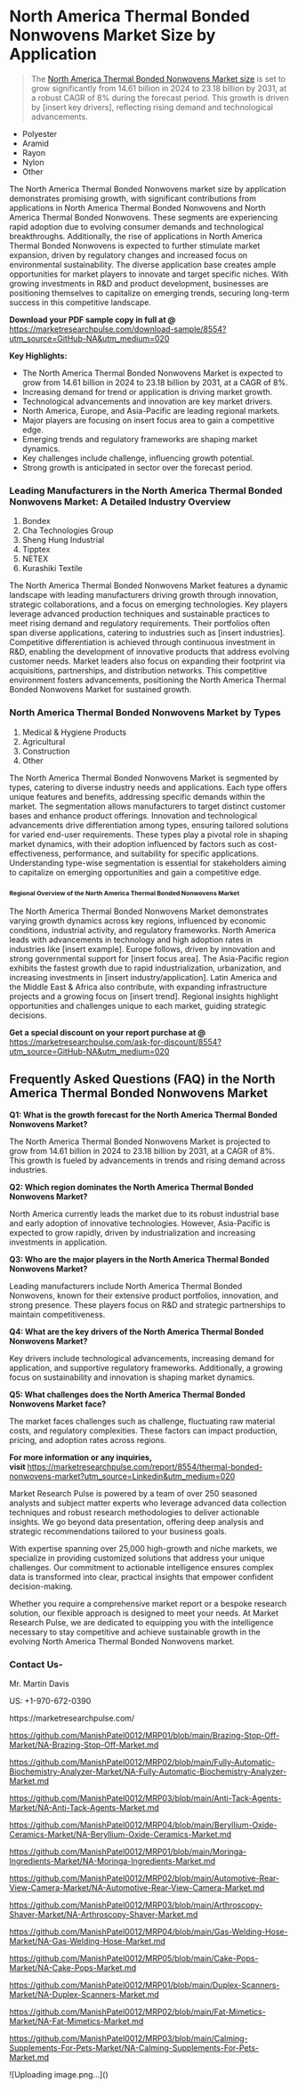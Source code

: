 <h1>North America Thermal Bonded Nonwovens Market&nbsp;Size by Application</h1><blockquote><p>The <a href="https://marketresearchpulse.com/download-sample/8554?utm_source=GitHub-NA&amp;utm_medium=020">North America Thermal Bonded Nonwovens Market size</a> is set to grow significantly from 14.61 billion in 2024 to 23.18 billion by 2031, at a robust CAGR of 8% during the forecast period. This growth is driven by [insert key drivers], reflecting rising demand and technological advancements.</p></blockquote><ul><li>Polyester<li> Aramid<li> Rayon<li> Nylon<li> Other</li></ul><p>The North America Thermal Bonded Nonwovens market size by application demonstrates promising growth, with significant contributions from applications in North America Thermal Bonded Nonwovens and North America Thermal Bonded Nonwovens. These segments are experiencing rapid adoption due to evolving consumer demands and technological breakthroughs. Additionally, the rise of applications in North America Thermal Bonded Nonwovens is expected to further stimulate market expansion, driven by regulatory changes and increased focus on environmental sustainability. The diverse application base creates ample opportunities for market players to innovate and target specific niches. With growing investments in R&D and product development, businesses are positioning themselves to capitalize on emerging trends, securing long-term success in this competitive landscape.</p><p><strong>Download your PDF sample copy in full at @ </strong><a href="https://marketresearchpulse.com/download-sample/8554?utm_source=GitHub-NA&amp;utm_medium=020">https://marketresearchpulse.com/download-sample/8554?utm_source=GitHub-NA&amp;utm_medium=020</a></p><p><strong>Key Highlights: </strong></p><ul><li>The North America Thermal Bonded Nonwovens Market is expected to grow from 14.61 billion in 2024 to 23.18 billion by 2031, at a CAGR of 8%.</li><li>Increasing demand for trend or application is driving market growth.</li><li>Technological advancements and innovation are key market drivers.</li><li>North America, Europe, and Asia-Pacific are leading regional markets.</li><li>Major players are focusing on insert focus area to gain a competitive edge.</li><li>Emerging trends and regulatory frameworks are shaping market dynamics.</li><li>Key challenges include challenge, influencing growth potential.</li><li>Strong growth is anticipated in sector over the forecast period.</li></ul><h3>Leading Manufacturers in the North America Thermal Bonded Nonwovens Market: A Detailed Industry Overview</h3><ol><li>Bondex</li><li>Cha Technologies Group</li><li>Sheng Hung Industrial</li><li>Tipptex</li><li>NETEX</li><li>Kurashiki Textile</li></ol><div class="flex max-w-full flex-col flex-grow"><div class="min-h-8 text-message flex w-full flex-col items-end gap-2 whitespace-normal break-words [.text-message+&amp;]:mt-5" dir="auto" data-message-author-role="assistant" data-message-id="fd8432e4-4910-450d-b182-61b7bfb0a01f" data-message-model-slug="gpt-4o"><div class="flex w-full flex-col gap-1 empty:hidden first:pt-[3px]"><div class="markdown prose w-full break-words dark:prose-invert light"><p>The North America Thermal Bonded Nonwovens Market features a dynamic landscape with leading manufacturers driving growth through innovation, strategic collaborations, and a focus on emerging technologies. Key players leverage advanced production techniques and sustainable practices to meet rising demand and regulatory requirements. Their portfolios often span diverse applications, catering to industries such as [insert industries]. Competitive differentiation is achieved through continuous investment in R&amp;D, enabling the development of innovative products that address evolving customer needs. Market leaders also focus on expanding their footprint via acquisitions, partnerships, and distribution networks. This competitive environment fosters advancements, positioning the North America Thermal Bonded Nonwovens Market for sustained growth.</p></div></div></div></div><h3>North America Thermal Bonded Nonwovens Market by Types</h3><ol><li>Medical & Hygiene Products<li> Agricultural<li> Construction<li> Other</li></ol><div class="flex max-w-full flex-col flex-grow"><div class="min-h-8 text-message flex w-full flex-col items-end gap-2 whitespace-normal break-words [.text-message+&amp;]:mt-5" dir="auto" data-message-author-role="assistant" data-message-id="084470be-0bb7-4664-bddf-5156b4f41249" data-message-model-slug="gpt-4o-mini"><div class="flex w-full flex-col gap-1 empty:hidden first:pt-[3px]"><div class="markdown prose w-full break-words dark:prose-invert light"><p>The North America Thermal Bonded Nonwovens Market is segmented by types, catering to diverse industry needs and applications. Each type offers unique features and benefits, addressing specific demands within the market. The segmentation allows manufacturers to target distinct customer bases and enhance product offerings. Innovation and technological advancements drive differentiation among types, ensuring tailored solutions for varied end-user requirements. These types play a pivotal role in shaping market dynamics, with their adoption influenced by factors such as cost-effectiveness, performance, and suitability for specific applications. Understanding type-wise segmentation is essential for stakeholders aiming to capitalize on emerging opportunities and gain a competitive edge.</p></div></div></div></div><h3><span style="font-size: 11px;">Regional Overview of the North America Thermal Bonded Nonwovens Market</span></h3><div class="flex max-w-full flex-col flex-grow"><div class="min-h-8 text-message flex w-full flex-col items-end gap-2 whitespace-normal break-words [.text-message+&amp;]:mt-5" dir="auto" data-message-author-role="assistant" data-message-id="e9038762-ce64-4e30-91c9-9bd413514231" data-message-model-slug="gpt-4o-mini"><div class="flex w-full flex-col gap-1 empty:hidden first:pt-[3px]"><div class="markdown prose w-full break-words dark:prose-invert light"><p>The North America Thermal Bonded Nonwovens Market demonstrates varying growth dynamics across key regions, influenced by economic conditions, industrial activity, and regulatory frameworks. North America leads with advancements in technology and high adoption rates in industries like [insert example]. Europe follows, driven by innovation and strong governmental support for [insert focus area]. The Asia-Pacific region exhibits the fastest growth due to rapid industrialization, urbanization, and increasing investments in [insert industry/application]. Latin America and the Middle East &amp; Africa also contribute, with expanding infrastructure projects and a growing focus on [insert trend]. Regional insights highlight opportunities and challenges unique to each market, guiding strategic decisions.</p></div></div></div></div><p><strong>Get a special discount on your report purchase at @ </strong><a href="https://marketresearchpulse.com/ask-for-discount/8554?utm_source=GitHub-NA&amp;utm_medium=020">https://marketresearchpulse.com/ask-for-discount/8554?utm_source=GitHub-NA&amp;utm_medium=020</a></p><h2>Frequently Asked Questions (FAQ) in the North America Thermal Bonded Nonwovens Market</h2><p><strong>Q1: What is the growth forecast for the North America Thermal Bonded Nonwovens Market?</strong></p><p>The North America Thermal Bonded Nonwovens Market is projected to grow from 14.61 billion in 2024 to 23.18 billion by 2031, at a CAGR of 8%. This growth is fueled by advancements in trends and rising demand across industries.</p><p><strong>Q2: Which region dominates the North America Thermal Bonded Nonwovens Market?</strong></p><p>North America currently leads the market due to its robust industrial base and early adoption of innovative technologies. However, Asia-Pacific is expected to grow rapidly, driven by industrialization and increasing investments in application.</p><p><strong>Q3: Who are the major players in the North America Thermal Bonded Nonwovens Market?</strong></p><p>Leading manufacturers include North America Thermal Bonded Nonwovens, known for their extensive product portfolios, innovation, and strong presence. These players focus on R&amp;D and strategic partnerships to maintain competitiveness.</p><p><strong>Q4: What are the key drivers of the North America Thermal Bonded Nonwovens Market?</strong></p><p>Key drivers include technological advancements, increasing demand for application, and supportive regulatory frameworks. Additionally, a growing focus on sustainability and innovation is shaping market dynamics.</p><p><strong>Q5: What challenges does the North America Thermal Bonded Nonwovens Market face?</strong></p><p>The market faces challenges such as challenge, fluctuating raw material costs, and regulatory complexities. These factors can impact production, pricing, and adoption rates across regions.</p><p><strong>For more information or any inquiries, visit&nbsp;</strong><a href="https://marketresearchpulse.com/report/8554/thermal-bonded-nonwovens-market?utm_source=Linkedin&utm_medium=020">https://marketresearchpulse.com/report/8554/thermal-bonded-nonwovens-market?utm_source=Linkedin&utm_medium=020</a></p><p>Market Research Pulse is powered by a team of over 250 seasoned analysts and subject matter experts who leverage advanced data collection techniques and robust research methodologies to deliver actionable insights. We go beyond data presentation, offering deep analysis and strategic recommendations tailored to your business goals.</p><p>With expertise spanning over 25,000 high-growth and niche markets, we specialize in providing customized solutions that address your unique challenges. Our commitment to actionable intelligence ensures complex data is transformed into clear, practical insights that empower confident decision-making.</p><p>Whether you require a comprehensive market report or a bespoke research solution, our flexible approach is designed to meet your needs. At Market Research Pulse, we are dedicated to equipping you with the intelligence necessary to stay competitive and achieve sustainable growth in the evolving North America Thermal Bonded Nonwovens market.</p><h3><strong>Contact Us-</strong></h3><p>Mr. Martin Davis</p><p>US: +1-970-672-0390</p><p>https://marketresearchpulse.com/</p><p><a href="https://github.com/ManishPatel0012/MRP01/blob/main/Brazing-Stop-Off-Market/NA-Brazing-Stop-Off-Market.md">https://github.com/ManishPatel0012/MRP01/blob/main/Brazing-Stop-Off-Market/NA-Brazing-Stop-Off-Market.md</a></p><p><a href="https://github.com/ManishPatel0012/MRP02/blob/main/Fully-Automatic-Biochemistry-Analyzer-Market/NA-Fully-Automatic-Biochemistry-Analyzer-Market.md">https://github.com/ManishPatel0012/MRP02/blob/main/Fully-Automatic-Biochemistry-Analyzer-Market/NA-Fully-Automatic-Biochemistry-Analyzer-Market.md</a></p><p><a href="https://github.com/ManishPatel0012/MRP03/blob/main/Anti-Tack-Agents-Market/NA-Anti-Tack-Agents-Market.md">https://github.com/ManishPatel0012/MRP03/blob/main/Anti-Tack-Agents-Market/NA-Anti-Tack-Agents-Market.md</a></p><p><a href="https://github.com/ManishPatel0012/MRP04/blob/main/Beryllium-Oxide-Ceramics-Market/NA-Beryllium-Oxide-Ceramics-Market.md">https://github.com/ManishPatel0012/MRP04/blob/main/Beryllium-Oxide-Ceramics-Market/NA-Beryllium-Oxide-Ceramics-Market.md</a></p><p><a href="https://github.com/ManishPatel0012/MRP01/blob/main/Moringa-Ingredients-Market/NA-Moringa-Ingredients-Market.md">https://github.com/ManishPatel0012/MRP01/blob/main/Moringa-Ingredients-Market/NA-Moringa-Ingredients-Market.md</a></p><p><a href="https://github.com/ManishPatel0012/MRP02/blob/main/Automotive-Rear-View-Camera-Market/NA-Automotive-Rear-View-Camera-Market.md">https://github.com/ManishPatel0012/MRP02/blob/main/Automotive-Rear-View-Camera-Market/NA-Automotive-Rear-View-Camera-Market.md</a></p><p><a href="https://github.com/ManishPatel0012/MRP03/blob/main/Arthroscopy-Shaver-Market/NA-Arthroscopy-Shaver-Market.md">https://github.com/ManishPatel0012/MRP03/blob/main/Arthroscopy-Shaver-Market/NA-Arthroscopy-Shaver-Market.md</a></p><p><a href="https://github.com/ManishPatel0012/MRP04/blob/main/Gas-Welding-Hose-Market/NA-Gas-Welding-Hose-Market.md">https://github.com/ManishPatel0012/MRP04/blob/main/Gas-Welding-Hose-Market/NA-Gas-Welding-Hose-Market.md</a></p><p><a href="https://github.com/ManishPatel0012/MRP05/blob/main/Cake-Pops-Market/NA-Cake-Pops-Market.md">https://github.com/ManishPatel0012/MRP05/blob/main/Cake-Pops-Market/NA-Cake-Pops-Market.md</a></p><p><a href="https://github.com/ManishPatel0012/MRP01/blob/main/Duplex-Scanners-Market/NA-Duplex-Scanners-Market.md">https://github.com/ManishPatel0012/MRP01/blob/main/Duplex-Scanners-Market/NA-Duplex-Scanners-Market.md</a></p><p><a href="https://github.com/ManishPatel0012/MRP02/blob/main/Fat-Mimetics-Market/NA-Fat-Mimetics-Market.md">https://github.com/ManishPatel0012/MRP02/blob/main/Fat-Mimetics-Market/NA-Fat-Mimetics-Market.md</a></p><p><a href="https://github.com/ManishPatel0012/MRP03/blob/main/Calming-Supplements-For-Pets-Market/NA-Calming-Supplements-For-Pets-Market.md">https://github.com/ManishPatel0012/MRP03/blob/main/Calming-Supplements-For-Pets-Market/NA-Calming-Supplements-For-Pets-Market.md</a></p>
![Uploading image.png…]()
